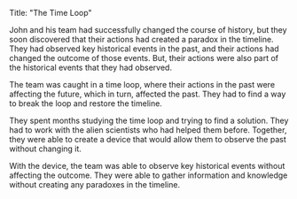 Title: "The Time Loop"

John and his team had successfully changed the course of history, but they soon discovered that their actions had created a paradox in the timeline. They had observed key historical events in the past, and their actions had changed the outcome of those events. But, their actions were also part of the historical events that they had observed.

The team was caught in a time loop, where their actions in the past were affecting the future, which in turn, affected the past. They had to find a way to break the loop and restore the timeline.

They spent months studying the time loop and trying to find a solution. They had to work with the alien scientists who had helped them before. Together, they were able to create a device that would allow them to observe the past without changing it.

With the device, the team was able to observe key historical events without affecting the outcome. They were able to gather information and knowledge without creating any paradoxes in the timeline.